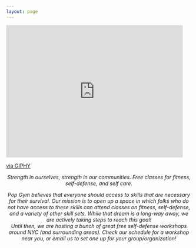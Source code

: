 ```yaml
---
layout: page
---
```


<iframe src="https://giphy.com/embed/EXZMebpgAtrmE" width="480" height="360" frameBorder="0" class="giphy-embed" allowFullScreen></iframe><p><a href="https://giphy.com/gifs/EXZMebpgAtrmE">via GIPHY</a></p>

<i><center>Strength in ourselves, strength in our communities. Free classes for fitness, self-defense, and self care.

<center>Pop Gym believes that everyone should access to skills that are necessary for their survival. Our mission is to open up a space in which folks who do not have access to these skills can attend classes on fitness, self-defense, and a variety of other skill sets. While that dream is a long-way away, we are actively taking steps to reach this goal!

<center>Until then, we are hosting a bunch of great free self-defense workshops around NYC (and surrounding areas). Check our schedule for a workshop near you, or email us to set one up for your group/organization!
